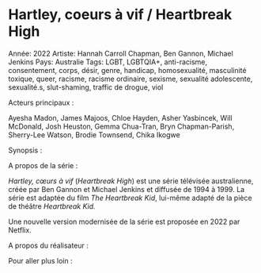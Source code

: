 # Hartley, coeurs à vif / Heartbreak High

Année: 2022
Artiste: Hannah Carroll Chapman, Ben Gannon, Michael Jenkins
Pays: Australie
Tags: LGBT, LGBTQIA+, anti-racisme, consentement, corps, désir, genre, handicap, homosexualité, masculinité toxique, queer, racisme, racisme ordinaire, sexisme, sexualité adolescente, sexualité.s, slut-shaming, traffic de drogue, viol

Acteurs principaux :

Ayesha Madon, James Majoos, Chloe Hayden, Asher Yasbincek, Will McDonald, Josh Heuston, Gemma Chua-Tran, Bryn Chapman-Parish, Sherry-Lee Watson, Brodie Townsend, Chika Ikogwe

Synopsis :

A propos de la série :

*Hartley, cœurs à vif* (*Heartbreak High*) est une série télévisée australienne, créée par Ben Gannon et Michael Jenkins et diffusée de 1994 à 1999. La série est adaptée du film *The Heartbreak Kid*, lui-même adapté de la pièce de théâtre *Heartbreak Kid.* 

Une nouvelle version modernisée de la série est proposée en 2022 par Netflix.

A propos du réalisateur : 

Pour aller plus loin :